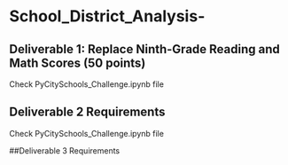# School_District_Analysis-

## Deliverable 1: Replace Ninth-Grade Reading and Math Scores (50 points)

Check PyCitySchools_Challenge.ipynb file

## Deliverable 2 Requirements

Check PyCitySchools_Challenge.ipynb file

##Deliverable 3 Requirements


